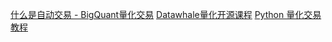 [什么是自动交易 - BigQuant量化交易](https://bigquant.com/wiki/doc/rXEqhQBAfE)
[Datawhale量化开源课程](https://datawhalechina.github.io/whale-quant/#/README)
[Python 量化交易教程](https://wizardforcel.gitbooks.io/python-quant-uqer/content/)
